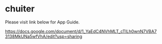 # chuiter

Please visit link below for App Guide.

https://docs.google.com/document/d/1_YaEdC4NVhMLT_cTlLh0wnN7VBA73138MkUNa5wfVhA/edit?usp=sharing

